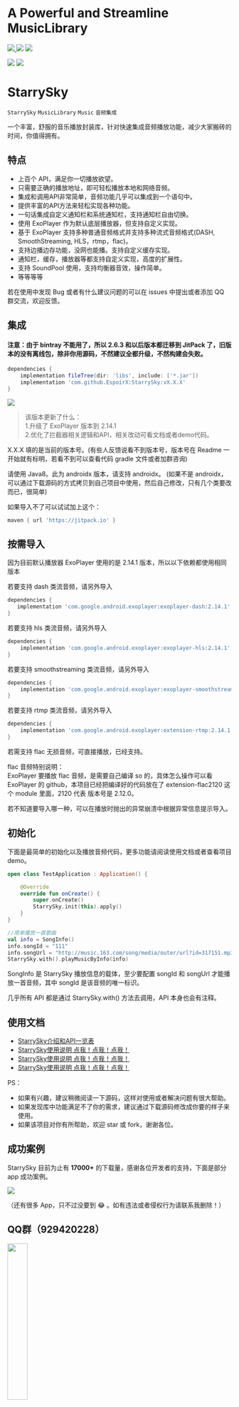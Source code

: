 # A Powerful and Streamline MusicLibrary

[ ![](https://img.shields.io/badge/platform-android-green.svg) ](http://developer.android.com/index.html)
[![](https://jitpack.io/v/EspoirX/StarrySky.svg)](https://jitpack.io/#EspoirX/StarrySky)
[ ![](https://img.shields.io/badge/license-MIT-green.svg) ](http://choosealicense.com/licenses/mit/)

<a href="art/logo.jpg"><img src="art/logo.jpg" /></a>
<a href="art/a4074094959_10.jpg"><img src="art/a4074094959_10.jpg"/></a>

# StarrySky

`StarrySky` `MusicLibrary` `Music` `音频集成` 


一个丰富，舒服的音乐播放封装库，针对快速集成音频播放功能，减少大家搬砖的时间，你值得拥有。


## 特点

- 上百个 API，满足你一切播放欲望。
- 只需要正确的播放地址，即可轻松播放本地和网络音频。
- 集成和调用API非常简单，音频功能几乎可以集成到一个语句中。
- 提供丰富的API方法来轻松实现各种功能。
- 一句话集成自定义通知栏和系统通知栏，支持通知栏自由切换。
- 使用 ExoPlayer 作为默认底层播放器，但支持自定义实现。
- 基于 ExoPlayer 支持多种普通音频格式并支持多种流式音频格式(DASH, SmoothStreaming, HLS，rtmp，flac)。
- 支持边播边存功能，没网也能播。支持自定义缓存实现。
- 通知栏，缓存，播放器等都支持自定义实现，高度的扩展性。
- 支持 SoundPool 使用，支持均衡器音效，操作简单。
- 等等等等

若在使用中发现 Bug 或者有什么建议问题的可以在 issues 中提出或者添加 QQ 群交流，欢迎反馈。

## 集成

####  注意：由于 bintray 不能用了，所以 2.6.3 和以后版本都迁移到 JitPack 了，旧版本的没有离线包，除非你用源码，不然建议全都升级，不然构建会失败。

```groovy
dependencies {
    implementation fileTree(dir: 'libs', include: ['*.jar'])
    implementation 'com.github.EspoirX:StarrySky:vX.X.X'
}
```
[![](https://jitpack.io/v/EspoirX/StarrySky.svg)](https://jitpack.io/#EspoirX/StarrySky)

> 该版本更新了什么：<br>
> 1.升级了 ExoPlayer 版本到 2.14.1<br>
> 2.优化了拦截器相关逻辑和API，相关改动可看文档或者demo代码。

X.X.X 填的是当前的版本号。(有些人反馈说看不到版本号，版本号在 Readme 一开始就有标明，若看不到可以查看代码 gradle 文件或者加群咨询)

请使用 Java8。此为 androidx 版本，请支持 androidx。
(如果不是 androidx，可以通过下载源码的方式拷贝到自己项目中使用，然后自己修改，只有几个类要改而已，很简单)

如果导入不了可以试试加上这个：
```groovy
maven { url 'https://jitpack.io' }
```

## 按需导入
因为目前默认播放器 ExoPlayer 使用的是 2.14.1 版本，所以以下依赖都使用相同版本

若要支持 dash 类流音频，请另外导入
```groovy
dependencies {
   implementation 'com.google.android.exoplayer:exoplayer-dash:2.14.1'
}
```

若要支持 hls 类流音频，请另外导入
```groovy
dependencies {
    implementation 'com.google.android.exoplayer:exoplayer-hls:2.14.1'
}
```

若要支持 smoothstreaming 类流音频，请另外导入
```groovy
dependencies {
    implementation 'com.google.android.exoplayer:exoplayer-smoothstreaming:2.14.1'
}
```

若要支持 rtmp 类流音频，请另外导入
```groovy
dependencies {
    implementation 'com.google.android.exoplayer:extension-rtmp:2.14.1'
}
```

若需支持 flac 无损音频，可直接播放，已经支持。

flac 音频特别说明：  
ExoPlayer 要播放 flac 音频，是需要自己编译 so 的，具体怎么操作可以看 ExoPlayer 的 github，本项目已经把编译好的代码放在了 extension-flac2120 
这个 module 里面，2120 代表 版本号是 2.12.0。

若不知道要导入哪一种，可以在播放时抛出的异常崩溃中根据异常信息提示导入。

## 初始化

下面是最简单的初始化以及播放音频代码，更多功能请阅读使用文档或者查看项目demo。

```kotlin
open class TestApplication : Application() {

    @Override
    override fun onCreate() {
        super.onCreate()
        StarrySky.init(this).apply()
    }
}

//简单播放一首歌曲
val info = SongInfo()
info.songId = "111" 
info.songUrl = "http://music.163.com/song/media/outer/url?id=317151.mp3"
StarrySky.with().playMusicByInfo(info)
```

SongInfo 是 StarrySky 播放信息的载体，至少要配置 songId 和 songUrl 才能播放一首音频，其中 songId 是该音频的唯一标识。

几乎所有 API 都是通过 StarrySky.with() 方法去调用，API 本身也会有注释。

## 使用文档

- [StarrySky介绍和API一览表](https://github.com/EspoirX/StarrySky/blob/androidx/readme/StarrySky%E4%BB%8B%E7%BB%8D.md)
- [StarrySky使用说明 点我！点我！点我！](https://github.com/EspoirX/StarrySky/blob//androidx/readme/StarrySky%E4%BD%BF%E7%94%A8%E8%AF%B4%E6%98%8E.md)
- [StarrySky使用说明 点我！点我！点我！](https://github.com/EspoirX/StarrySky/blob/androidx/readme/StarrySky%E4%BD%BF%E7%94%A8%E8%AF%B4%E6%98%8E.md)
- [StarrySky使用说明 点我！点我！点我！](https://github.com/EspoirX/StarrySky/blob/androidx/readme/StarrySky%E4%BD%BF%E7%94%A8%E8%AF%B4%E6%98%8E.md)


PS：
- 如果有兴趣，建议稍微阅读一下源码，这样对使用或者解决问题有很大帮助。
- 如果发现库中功能满足不了你的需求，建议通过下载源码修改成你要的样子来使用。
- 如果该项目对你有所帮助，欢迎 star 或 fork，谢谢各位。

## 成功案例

StarrySky 目前为止有 **17000+** 的下载量，感谢各位开发者的支持，下面是部分 app 成功案例。

<a href="art/成功案例.png"><img src="art/成功案例.png"/></a>

（还有很多 App，只不过没要到 😂 。如有违法或者侵权行为请联系我删除！）


## QQ群（929420228）

<a href="art/qq_qun.jpg"><img src="art/qq_qun.jpg" width="30%"/></a>  
<a target="_blank" href="https://qm.qq.com/cgi-bin/qm/qr?k=1mxC3aClBm7IoynoMi6Faz1YMwwrxaMq&jump_from=webapi"><img border="0" src="https://pub.idqqimg.com/wpa/images/group.png" alt="StarrySky交流和反馈" title="StarrySky交流和反馈"></a>
<br><br>

你的打赏是我改 Bug 的动力
<a href="art/biaoqing.gif"><img src="art/biaoqing.gif"/></a>

<a href="art/WechatIMG1.jpeg"><img src="art/WechatIMG1.jpeg" width="30%"/></a>


## 关于我

An android developer in GuangZhou

掘金：[https://juejin.im/user/5861c3bb128fe10069e69f0a](https://juejin.im/user/5861c3bb128fe10069e69f0a)

语雀：[https://www.yuque.com/espoir](https://www.yuque.com/espoir)

Email:386707112@qq.com

If you want to make friends with me, You can give me a Email and follow me。


## License

```
MIT License

Copyright (c) [2018] [lizixian]

Permission is hereby granted, free of charge, to any person obtaining a copy
of this software and associated documentation files (the "Software"), to deal
in the Software without restriction, including without limitation the rights
to use, copy, modify, merge, publish, distribute, sublicense, and/or sell
copies of the Software, and to permit persons to whom the Software is
furnished to do so, subject to the following conditions:

The above copyright notice and this permission notice shall be included in all
copies or substantial portions of the Software.

THE SOFTWARE IS PROVIDED "AS IS", WITHOUT WARRANTY OF ANY KIND, EXPRESS OR
IMPLIED, INCLUDING BUT NOT LIMITED TO THE WARRANTIES OF MERCHANTABILITY,
FITNESS FOR A PARTICULAR PURPOSE AND NONINFRINGEMENT. IN NO EVENT SHALL THE
AUTHORS OR COPYRIGHT HOLDERS BE LIABLE FOR ANY CLAIM, DAMAGES OR OTHER
LIABILITY, WHETHER IN AN ACTION OF CONTRACT, TORT OR OTHERWISE, ARISING FROM,
OUT OF OR IN CONNECTION WITH THE SOFTWARE OR THE USE OR OTHER DEALINGS IN THE
SOFTWARE.
```
